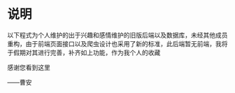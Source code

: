 # 说明

以下程式为个人维护的出于兴趣和感情维护的旧版后端以及数据库，未经其他成员重构，由于前端页面接口以及爬虫设计也采用了新的标准，此后端暂无前端，我将于假期对其进行完善，补齐如上功能，作为我个人的收藏



感谢您看到这里



——曹安 
